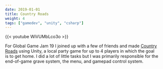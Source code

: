 ```yaml
---
date: 2019-01-01
title: Country Roads
weight: 4
tags: ["gamedev", "unity", "csharp"]
---
```


{{< youtube WiVUMbLco3o >}}

For Global Game Jam 19 I joined up with a few of friends and made [Country Roads](https://v3.globalgamejam.org/2019/games/country-road) using Unity, a local party game for up to 4 players in which the goal is to get home. I did a lot of little tasks but I was primarily responsible for the end-of-game grave system, the menu, and gamepad control system.

